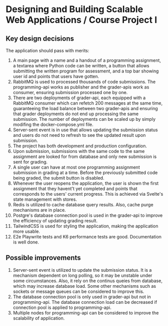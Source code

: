 # Designing and Building Scalable Web Applications / Course Project I



## Key design decisions
The application should pass with merits:
1. A main page with a name and a handout of a programming assignment, a textarea where Python code can be written, a button that allows submitting the written program for assessment, and a top bar showing user id and points that users have gotten.
2. RabbitMQ is used to processed thousands of code submissions. The programming-api works as publisher and the grader-apis work as consumer, ensuring submission processed one by one.
3. There are two deployments of grader-api, each equipped with a RabbitMQ consumer which can refetch 200 messages at the same time, guaranteeing the load balance between two grader-apis and ensuring that grader deployments do not end up processing the same submission. The number of deployments can be scaled up by simply modifing the docker-compose.yml file.
4. Server-sent event is in use that allows updating the submission status and users do not need to refresh to see the updated result upon submission.
5. The project has both development and production configuration. 
6. Upon submission, submissions with the same code to the same assignment are looked for from database and only new submission is sent for grading.
7. A single user can have at most one programming assignment submission in grading at a time. Before the previously submitted code being graded, the submit button is disabled.
8. Whenever the user reopens the application, the user is shown the first assignment that they havent't yet completed and points that corresponds to the users' current progress. This is achieved via Svelte's state management with stores.
9. Redis is utilized to cache database query results. Also, cache purge mechanisms are in place.
10. Postgre's database connection pool is used in the grader-api to improve the efficiency of updating grading result.
11. TailwindCSS is used for styling the application, making the application more usable. 
12. E2e Playwrite tests and K6 performance tests are good. Documentation is well done.



## Possible improvements
1. Server-sent event is utilized to update the submission status. It is a mechanism dependent on long polling, so it may be unstable under some circumstances. Also, it rely on the continus queies from database, which may increase database load. Some other mechanisms such as sockets or message queues can be considered to improve this.
2. The database connection pool is only used in grader-api but not in programming-api. The database connection load can be decreased if connection pool is applied to programming-api.
3. Multiple nodes for programming-api can be considered to improve the scalability of application.
